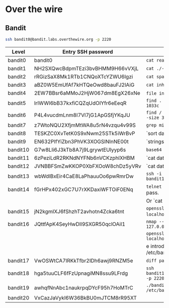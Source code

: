 # Over the wire

## Bandit

```bash
ssh bandit0@bandit.labs.overthewire.org -p 2220
```

| Level    | Entry SSH password               | Answer command                                               |
|----------|----------------------------------|--------------------------------------------------------------|
| bandit0  | bandit0                          | `cat readme`                                                 |
| bandit1  | NH2SXQwcBdpmTEzi3bvBHMM9H66vVXjL | `cat ./-`                                                    |
| bandit2  | rRGizSaX8Mk1RTb1CNQoXTcYZWU6lgzi | `cat spaces\ in\ this\ filename`                             |
| bandit3  | aBZ0W5EmUfAf7kHTQeOwd8bauFJ2lAiG | `cat inhere/.hidden`                                         |
| bandit4  | 2EW7BBsr6aMMoJ2HjW067dm8EgX26xNe | `file inhere/*` o `ls inhere/* | xargs file`                 |
| bandit5  | lrIWWI6bB37kxfiCQZqUdOIYfr6eEeqR | `find . -readable ! -executable -size 1033c`                 |
| bandit6  | P4L4vucdmLnm8I7Vl7jG1ApGSfjYKqJU | `find / -user bandit7 -group bandit6 -size 33c 2> /dev/null` |
| bandit7  | z7WtoNQU2XfjmMtWA8u5rN4vzqu4v99S | `grep millionth data.txt`                                    |
| bandit8  | TESKZC0XvTetK0S9xNwm25STk5iWrBvP | `sort data.txt | uniq -u`                                    |
| bandit9  | EN632PlfYiZbn3PhVK3XOGSlNInNE00t | `strings data.txt | grep =`                                  |
| bandit10 | G7w8LIi6J3kTb8A7j9LgrywtEUlyyp6s | `base64 -d data.txt`                                         |
| bandit11 | 6zPeziLdR2RKNdNYFNb6nVCKzphlXHBM | `cat data.txt | tr a-zA-Z n-za-mN-ZA-M`                      |
| bandit12 | JVNBBFSmZwKKOP0XbFXOoW8chDz5yVRv | `cat data.txt | xxd -r | gzip -d - | .....`                  |
| bandit13 | wbWdlBxEir4CaE8LaPhauuOo6pwRmrDw | `ssh -i sshkey.private bandit14@localhost -p 2220`           |
| bandit14 | fGrHPx402xGC7U7rXKDaxiWFTOiF0ENq | `telnet localhost 30000` then enter pass.                    |
|          |                                  | Or `cat /etc/bandit_pass/bandit14 |  nc localhost 30000`     |
| bandit15 | jN2kgmIXJ6fShzhT2avhotn4Zcka6tnt | `openssl s_client -connect localhost:30001` then enter pass  | 
| bandit16 | JQttfApK4SeyHwDlI9SXGR50qclOAil1 | `nmap --open -T5 -v -n -p31000-32000 127.0.0.1`              |
|          |                                  | `openssl s_client -connect localhost:31790`                  |
|          |                                  | e introducir contenido de /etc/bandit_pass/bandit16          |
| bandit17 | VwOSWtCA7lRKkTfbr2IDh6awj9RNZM5e | `diff passwords.new  passwords.old`                          |
| bandit18 | hga5tuuCLF6fFzUpnagiMN8ssu9LFrdg | `ssh bandit18@bandit.labs.overthewire.org -p 2220 cat readme`|
| bandit19 | awhqfNnAbc1naukrpqDYcF95h7HoMTrC | `./bandit20-do cat /etc/bandit_pass/bandit20`                |
| bandit20 | VxCazJaVykI6W36BkBU0mJTCM8rR95XT | 

